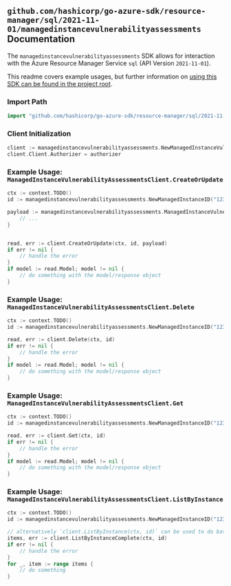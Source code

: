 
## `github.com/hashicorp/go-azure-sdk/resource-manager/sql/2021-11-01/managedinstancevulnerabilityassessments` Documentation

The `managedinstancevulnerabilityassessments` SDK allows for interaction with the Azure Resource Manager Service `sql` (API Version `2021-11-01`).

This readme covers example usages, but further information on [using this SDK can be found in the project root](https://github.com/hashicorp/go-azure-sdk/tree/main/docs).

### Import Path

```go
import "github.com/hashicorp/go-azure-sdk/resource-manager/sql/2021-11-01/managedinstancevulnerabilityassessments"
```


### Client Initialization

```go
client := managedinstancevulnerabilityassessments.NewManagedInstanceVulnerabilityAssessmentsClientWithBaseURI("https://management.azure.com")
client.Client.Authorizer = authorizer
```


### Example Usage: `ManagedInstanceVulnerabilityAssessmentsClient.CreateOrUpdate`

```go
ctx := context.TODO()
id := managedinstancevulnerabilityassessments.NewManagedInstanceID("12345678-1234-9876-4563-123456789012", "example-resource-group", "managedInstanceValue")

payload := managedinstancevulnerabilityassessments.ManagedInstanceVulnerabilityAssessment{
	// ...
}


read, err := client.CreateOrUpdate(ctx, id, payload)
if err != nil {
	// handle the error
}
if model := read.Model; model != nil {
	// do something with the model/response object
}
```


### Example Usage: `ManagedInstanceVulnerabilityAssessmentsClient.Delete`

```go
ctx := context.TODO()
id := managedinstancevulnerabilityassessments.NewManagedInstanceID("12345678-1234-9876-4563-123456789012", "example-resource-group", "managedInstanceValue")

read, err := client.Delete(ctx, id)
if err != nil {
	// handle the error
}
if model := read.Model; model != nil {
	// do something with the model/response object
}
```


### Example Usage: `ManagedInstanceVulnerabilityAssessmentsClient.Get`

```go
ctx := context.TODO()
id := managedinstancevulnerabilityassessments.NewManagedInstanceID("12345678-1234-9876-4563-123456789012", "example-resource-group", "managedInstanceValue")

read, err := client.Get(ctx, id)
if err != nil {
	// handle the error
}
if model := read.Model; model != nil {
	// do something with the model/response object
}
```


### Example Usage: `ManagedInstanceVulnerabilityAssessmentsClient.ListByInstance`

```go
ctx := context.TODO()
id := managedinstancevulnerabilityassessments.NewManagedInstanceID("12345678-1234-9876-4563-123456789012", "example-resource-group", "managedInstanceValue")

// alternatively `client.ListByInstance(ctx, id)` can be used to do batched pagination
items, err := client.ListByInstanceComplete(ctx, id)
if err != nil {
	// handle the error
}
for _, item := range items {
	// do something
}
```
